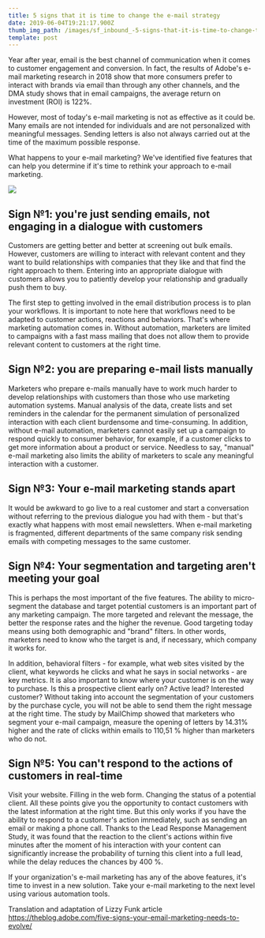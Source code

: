 ```yaml
---
title: 5 signs that it is time to change the e-mail strategy
date: 2019-06-04T19:21:17.900Z
thumb_img_path: /images/sf_inbound_-5-signs-that-it-is-time-to-change-the-e-mail-strategy.png
template: post
---
```

Year after year, email is the best channel of communication when it comes to customer engagement and conversion. In fact, the results of Adobe's e-mail marketing research in 2018 show that more consumers prefer to interact with brands via email than through any other channels, and the DMA study shows that in email campaigns, the average return on investment (ROI) is 122%.

However, most of today's e-mail marketing is not as effective as it could be. Many emails are not intended for individuals and are not personalized with meaningful messages. Sending letters is also not always carried out at the time of the maximum possible response.

What happens to your e-mail marketing? We've identified five features that can help you determine if it's time to rethink your approach to e-mail marketing.

![](/images/sf_inbound_-5-signs-that-it-is-time-to-change-the-e-mail-strategy.png)

## Sign №1: you're just sending emails, not engaging in a dialogue with customers

Customers are getting better and better at screening out bulk emails. However, customers are willing to interact with relevant content and they want to build relationships with companies that they like and that find the right approach to them. Entering into an appropriate dialogue with customers allows you to patiently develop your relationship and gradually push them to buy.

The first step to getting involved in the email distribution process is to plan your workflows. It is important to note here that workflows need to be adapted to customer actions, reactions and behaviors. That's where marketing automation comes in. Without automation, marketers are limited to campaigns with a fast mass mailing that does not allow them to provide relevant content to customers at the right time.

## Sign №2: you are preparing e-mail lists manually

Marketers who prepare e-mails manually have to work much harder to develop relationships with customers than those who use marketing automation systems. Manual analysis of the data, create lists and set reminders in the calendar for the permanent simulation of personalized interaction with each client burdensome and time-consuming. In addition, without e-mail automation, marketers cannot easily set up a campaign to respond quickly to consumer behavior, for example, if a customer clicks to get more information about a product or service. Needless to say, "manual" e-mail marketing also limits the ability of marketers to scale any meaningful interaction with a customer.

## Sign №3: Your e-mail marketing stands apart

It would be awkward to go live to a real customer and start a conversation without referring to the previous dialogue you had with them - but that's exactly what happens with most email newsletters. When e-mail marketing is fragmented, different departments of the same company risk sending emails with competing messages to the same customer.

## Sign №4: Your segmentation and targeting aren't meeting your goal

This is perhaps the most important of the five features. The ability to micro-segment the database and target potential customers is an important part of any marketing campaign. The more targeted and relevant the message, the better the response rates and the higher the revenue. Good targeting today means using both demographic and "brand" filters. In other words, marketers need to know who the target is and, if necessary, which company it works for.

In addition, behavioral filters - for example, what web sites visited by the client, what keywords he clicks and what he says in social networks - are key metrics. It is also important to know where your customer is on the way to purchase. Is this a prospective client early on? Active lead? Interested customer? Without taking into account the segmentation of your customers by the purchase cycle, you will not be able to send them the right message at the right time. The study by MailChimp showed that marketers who segment your e-mail campaign, measure the opening of letters by 14.31% higher and the rate of clicks within emails to 110,51 % higher than marketers who do not.

## Sign №5: You can't respond to the actions of customers in real-time

Visit your website. Filling in the web form. Changing the status of a potential client. All these points give you the opportunity to contact customers with the latest information at the right time. But this only works if you have the ability to respond to a customer's action immediately, such as sending an email or making a phone call. Thanks to the Lead Response Management Study, it was found that the reaction to the client's actions within five minutes after the moment of his interaction with your content can significantly increase the probability of turning this client into a full lead, while the delay reduces the chances by 400 %.

If your organization's e-mail marketing has any of the above features, it's time to invest in a new solution. Take your e-mail marketing to the next level using various automation tools.

Translation and adaptation of Lizzy Funk article https://theblog.adobe.com/five-signs-your-email-marketing-needs-to-evolve/
